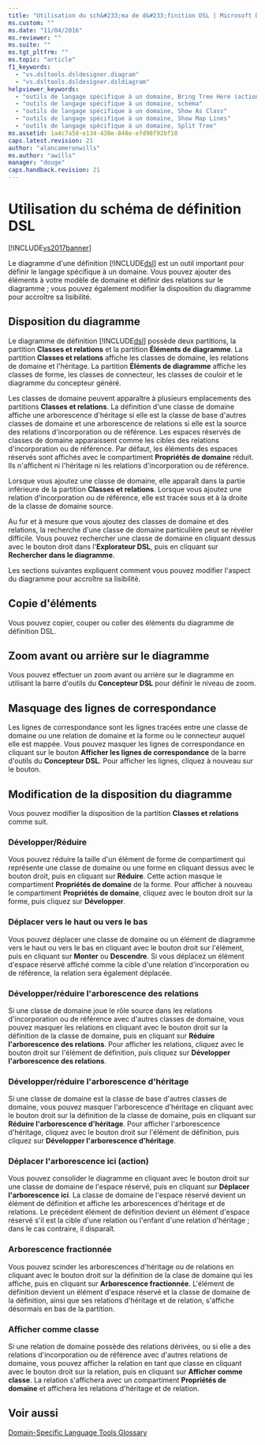 ```yaml
---
title: "Utilisation du sch&#233;ma de d&#233;finition DSL | Microsoft Docs"
ms.custom: ""
ms.date: "11/04/2016"
ms.reviewer: ""
ms.suite: ""
ms.tgt_pltfrm: ""
ms.topic: "article"
f1_keywords: 
  - "vs.dsltools.dsldesigner.diagram"
  - "vs.dsltools.dsldesigner.dsldiagram"
helpviewer_keywords: 
  - "outils de langage spécifique à un domaine, Bring Tree Here (action)"
  - "outils de langage spécifique à un domaine, schéma"
  - "outils de langage spécifique à un domaine, Show As Class"
  - "outils de langage spécifique à un domaine, Show Map Lines"
  - "outils de langage spécifique à un domaine, Split Tree"
ms.assetid: 1a4c7a58-e134-438e-848e-efd98f92bf10
caps.latest.revision: 21
author: "alancameronwills"
ms.author: "awills"
manager: "douge"
caps.handback.revision: 21
---
```

# Utilisation du sch&#233;ma de d&#233;finition DSL
[!INCLUDE[vs2017banner](../code-quality/includes/vs2017banner.md)]

Le diagramme d'une définition [!INCLUDE[dsl](../modeling/includes/dsl_md.md)] est un outil important pour définir le langage spécifique à un domaine.  Vous pouvez ajouter des éléments à votre modèle de domaine et définir des relations sur le diagramme ; vous pouvez également modifier la disposition du diagramme pour accroître sa lisibilité.  
  
## Disposition du diagramme  
 Le diagramme de définition [!INCLUDE[dsl](../modeling/includes/dsl_md.md)] possède deux partitions, la partition **Classes et relations** et la partition **Éléments de diagramme**.  La partition **Classes et relations** affiche les classes de domaine, les relations de domaine et l'héritage. La partition **Éléments de diagramme** affiche les classes de forme, les classes de connecteur, les classes de couloir et le diagramme du concepteur généré.  
  
 Les classes de domaine peuvent apparaître à plusieurs emplacements des partitions **Classes et relations**.  La définition d'une classe de domaine affiche une arborescence d'héritage si elle est la classe de base d'autres classes de domaine et une arborescence de relations si elle est la source des relations d'incorporation ou de référence.  Les espaces réservés de classes de domaine apparaissent comme les cibles des relations d'incorporation ou de référence.  Par défaut, les éléments des espaces réservés sont affichés avec le compartiment **Propriétés de domaine** réduit.  Ils n'affichent ni l'héritage ni les relations d'incorporation ou de référence.  
  
 Lorsque vous ajoutez une classe de domaine, elle apparaît dans la partie inférieure de la partition **Classes et relations**.  Lorsque vous ajoutez une relation d'incorporation ou de référence, elle est tracée sous et à la droite de la classe de domaine source.  
  
 Au fur et à mesure que vous ajoutez des classes de domaine et des relations, la recherche d'une classe de domaine particulière peut se révéler difficile.  Vous pouvez rechercher une classe de domaine en cliquant dessus avec le bouton droit dans l'**Explorateur DSL**, puis en cliquant sur **Rechercher dans le diagramme**.  
  
 Les sections suivantes expliquent comment vous pouvez modifier l'aspect du diagramme pour accroître sa lisibilité.  
  
## Copie d'éléments  
 Vous pouvez copier, couper ou coller des éléments du diagramme de définition DSL.  
  
## Zoom avant ou arrière sur le diagramme  
 Vous pouvez effectuer un zoom avant ou arrière sur le diagramme en utilisant la barre d'outils du **Concepteur DSL** pour définir le niveau de zoom.  
  
## Masquage des lignes de correspondance  
 Les lignes de correspondance sont les lignes tracées entre une classe de domaine ou une relation de domaine et la forme ou le connecteur auquel elle est mappée.  Vous pouvez masquer les lignes de correspondance en cliquant sur le bouton **Afficher les lignes de correspondance** de la barre d'outils du **Concepteur DSL**.  Pour afficher les lignes, cliquez à nouveau sur le bouton.  
  
## Modification de la disposition du diagramme  
 Vous pouvez modifier la disposition de la partition **Classes et relations** comme suit.  
  
### Développer\/Réduire  
 Vous pouvez réduire la taille d'un élément de forme de compartiment qui représente une classe de domaine ou une forme en cliquant dessus avec le bouton droit, puis en cliquant sur **Réduire**.  Cette action masque le compartiment **Propriétés de domaine** de la forme.  Pour afficher à nouveau le compartiment **Propriétés de domaine**, cliquez avec le bouton droit sur la forme, puis cliquez sur **Développer**.  
  
### Déplacer vers le haut ou vers le bas  
 Vous pouvez déplacer une classe de domaine ou un élément de diagramme vers le haut ou vers le bas en cliquant avec le bouton droit sur l'élément, puis en cliquant sur **Monter** ou **Descendre**.  Si vous déplacez un élément d'espace réservé affiché comme la cible d'une relation d'incorporation ou de référence, la relation sera également déplacée.  
  
### Développer\/réduire l'arborescence des relations  
 Si une classe de domaine joue le rôle source dans les relations d'incorporation ou de référence avec d'autres classes de domaine, vous pouvez masquer les relations en cliquant avec le bouton droit sur la définition de la classe de domaine, puis en cliquant sur **Réduire l'arborescence des relations**.  Pour afficher les relations, cliquez avec le bouton droit sur l'élément de définition, puis cliquez sur **Développer l'arborescence des relations**.  
  
### Développer\/réduire l'arborescence d'héritage  
 Si une classe de domaine est la classe de base d'autres classes de domaine, vous pouvez masquer l'arborescence d'héritage en cliquant avec le bouton droit sur la définition de la classe de domaine, puis en cliquant sur **Réduire l'arborescence d'héritage**.  Pour afficher l'arborescence d'héritage, cliquez avec le bouton droit sur l'élément de définition, puis cliquez sur **Développer l'arborescence d'héritage**.  
  
### Déplacer l'arborescence ici \(action\)  
 Vous pouvez consolider le diagramme en cliquant avec le bouton droit sur une classe de domaine de l'espace réservé, puis en cliquant sur **Déplacer l'arborescence ici**.  La classe de domaine de l'espace réservé devient un élément de définition et affiche les arborescences d'héritage et de relations.  Le précédent élément de définition devient un élément d'espace réservé s'il est la cible d'une relation ou l'enfant d'une relation d'héritage ; dans le cas contraire, il disparaît.  
  
### Arborescence fractionnée  
 Vous pouvez scinder les arborescences d'héritage ou de relations en cliquant avec le bouton droit sur la définition de la clase de domaine qui les affiche, puis en cliquant sur **Arborescence fractionnée**.  L'élément de définition devient un élément d'espace réservé et la classe de domaine de la définition, ainsi que ses relations d'héritage et de relation, s'affiche désormais en bas de la partition.  
  
### Afficher comme classe  
 Si une relation de domaine possède des relations dérivées, ou si elle a des relations d'incorporation ou de référence avec d'autres relations de domaine, vous pouvez afficher la relation en tant que classe en cliquant avec le bouton droit sur la relation, puis en cliquant sur **Afficher comme classe**.  La relation s'affichera avec un compartiment **Propriétés de domaine** et affichera les relations d'héritage et de relation.  
  
## Voir aussi  
 [Domain\-Specific Language Tools Glossary](http://msdn.microsoft.com/fr-fr/ca5e84cb-a315-465c-be24-76aa3df276aa)